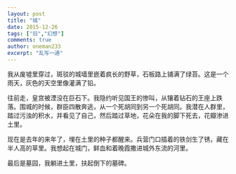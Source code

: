 ```yaml
---
layout: post
title: "城"
date: 2015-12-26
tags: ["旧","幻想"]
comments: true
author: oneman233
excerpt: "乱写一通"
---
```


我从废墟里穿过，斑驳的城墙里嵌着疯长的野草，石板路上铺满了绿苔。这是一个雨天，灰色的天空里像灌满了铅。

往前走，皇宫被湮没在巨石下。我隐约听见国王的惨叫，从镶着钻石的王座上跌落。围城的时候，群臣四散奔逃，从一个死胡同到另一个死胡同。我潜在人群里，踏过污浊的积水，并看见了自己，然后踏过草地，花朵在我的脚下死去，花瓣渗进土里。

现在是去年的来年了，埋在土里的种子都醒来。兵营门口插着的铁剑生了锈，藏在半人高的草里。我想起在城门，鲜血和着晚霞撒进城外东流的河里。

最后是墓园，我躺进土里，扶起倒下的墓碑。